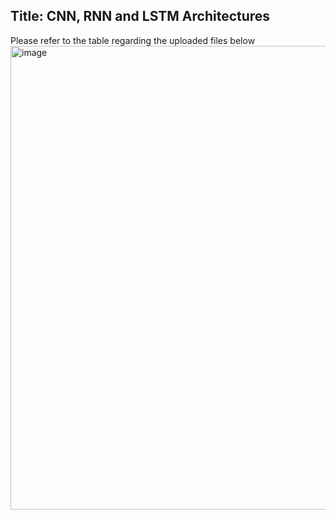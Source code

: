 ## Title: CNN, RNN and LSTM Architectures
Please refer to the table regarding the uploaded files below
<img width="742" alt="image" src="https://github.com/user-attachments/assets/462ac7fe-b9da-4932-ae0b-70ccf72fee19" />

